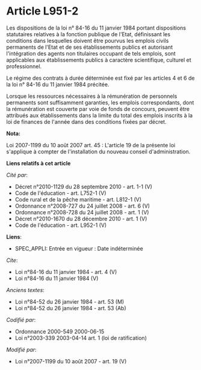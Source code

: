 # Article L951-2

Les dispositions de la loi n° 84-16 du 11 janvier 1984 portant dispositions statutaires relatives à la fonction publique de
l'Etat, définissant les conditions dans lesquelles doivent être pourvus les emplois civils permanents de l'Etat et de ses
établissements publics et autorisant l'intégration des agents non titulaires occupant de tels emplois, sont applicables aux
établissements publics à caractère scientifique, culturel et professionnel. 

Le régime des contrats à durée déterminée est fixé par les articles 4 et 6 de la loi n° 84-16 du 11 janvier 1984 précitée. 

Lorsque les ressources nécessaires à la rémunération de personnels permanents sont suffisamment garanties, les emplois
correspondants, dont la rémunération est couverte par voie de fonds de concours, peuvent être attribués aux établissements
dans la limite du total des emplois inscrits à la loi de finances de l'année dans des conditions fixées par décret.

**Nota:**

Loi 2007-1199 du 10 août 2007 art. 45 : L'article 19 de la présente loi s'applique à compter de l'installation du nouveau
conseil d'administration.

**Liens relatifs à cet article**

_Cité par_:

  - Décret n°2010-1129 du 28 septembre 2010 - art. 1-1 (V)
  - Code de l'éducation - art. L752-1 (V)
  - Code rural et de la pêche maritime - art. L812-1 (V)
  - Ordonnance n°2008-727 du 24 juillet 2008 - art. 6 (V)
  - Ordonnance n°2008-728 du 24 juillet 2008 - art. 1 (V)
  - Décret n°2010-1670 du 28 décembre 2010 - art. 1 (V)
  - Code de l'éducation - art. L952-1 (V)

**Liens**:

  - SPEC_APPLI: Entrée en vigueur : Date indéterminée

_Cite_:

  - Loi n°84-16 du 11 janvier 1984 - art. 4 (V)
  - Loi n°84-16 du 11 janvier 1984 (V)

_Anciens textes_:

  - Loi n°84-52 du 26 janvier 1984 - art. 53 (M)
  - Loi n°84-52 du 26 janvier 1984 - art. 53 (Ab)

_Codifié par_:

  - Ordonnance 2000-549 2000-06-15
  - Loi n°2003-339 2003-04-14 art. 1 (loi de ratification)

_Modifié par_:

  - Loi n°2007-1199 du 10 août 2007 - art. 19 (V)
